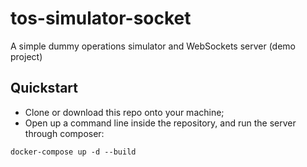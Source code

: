 # tos-simulator-socket
A simple dummy operations simulator and WebSockets server (demo project)


## Quickstart

 - Clone or download this repo onto your machine;
 - Open up a command line inside the repository, and run the server through composer:

 ```shell
docker-compose up -d --build
 ````
